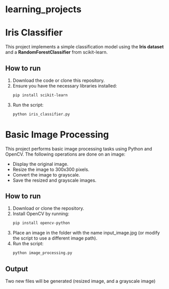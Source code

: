 # learning_projects

# Iris Classifier

This project implements a simple classification model using the **Iris dataset** and a **RandomForestClassifier** from scikit-learn.

## How to run

1. Download the code or clone this repository.
2. Ensure you have the necessary libraries installed:
   ```bash
   pip install scikit-learn

3. Run the script:
   ```bash
   python iris_classifier.py


# Basic Image Processing

This project performs basic image processing tasks using Python and OpenCV. The following operations are done on an image:
- Display the original image.
- Resize the image to 300x300 pixels.
- Convert the image to grayscale.
- Save the resized and grayscale images.

## How to run

1. Download or clone the repository.
2. Install OpenCV by running:
   ```bash
   pip install opencv-python
3. Place an image in the folder with the name input_image.jpg (or modify the script to use a different image path).
4. Run the script:
   ```bash
   python image_processing.py

## Output 
Two new files will be generated (resized image, and a grayscale image)
